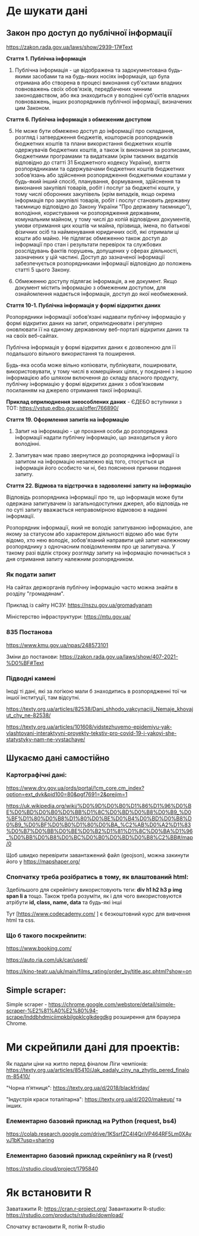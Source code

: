 # Де шукати дані

## Закон про доступ до публічної інформації
https://zakon.rada.gov.ua/laws/show/2939-17#Text

**Стаття 1. Публічна інформація**

1. Публічна інформація - це відображена та задокументована будь-якими засобами та на будь-яких носіях інформація, що була отримана або створена в процесі виконання суб'єктами владних повноважень своїх обов'язків, передбачених чинним законодавством, або яка знаходиться у володінні суб'єктів владних повноважень, інших розпорядників публічної інформації, визначених цим Законом.

**Стаття 6. Публічна інформація з обмеженим доступом**

5. Не може бути обмежено доступ до інформації про складання, розгляд і затвердження бюджетів, кошторисів розпорядників бюджетних коштів та плани використання бюджетних коштів одержувачів бюджетних коштів, а також їх виконання за розписами, бюджетними програмами та видатками (крім таємних видатків відповідно до статті 31 Бюджетного кодексу України), взяття розпорядниками та одержувачами бюджетних коштів бюджетних зобов’язань або здійснення розпорядження бюджетними коштами у будь-який інший спосіб, планування, формування, здійснення та виконання закупівлі товарів, робіт і послуг за бюджетні кошти, у тому числі оборонних закупівель (крім випадків, якщо окрема інформація про закупівлі товарів, робіт і послуг становить державну таємницю відповідно до Закону України "Про державну таємницю"), володіння, користування чи розпорядження державним, комунальним майном, у тому числі до копій відповідних документів, умови отримання цих коштів чи майна, прізвища, імена, по батькові фізичних осіб та найменування юридичних осіб, які отримали ці кошти або майно. Не підлягає обмеженню також доступ до інформації про стан і результати перевірок та службових розслідувань фактів порушень, допущених у сферах діяльності, зазначених у цій частині. Доступ до зазначеної інформації забезпечується розпорядниками інформації відповідно до положень статті 5 цього Закону.

7. Обмеженню доступу підлягає інформація, а не документ. Якщо документ містить інформацію з обмеженим доступом, для ознайомлення надається інформація, доступ до якої необмежений.


**Стаття 10-1. Публічна інформація у формі відкритих даних**

Розпорядники інформації зобов’язані надавати публічну інформацію у формі відкритих даних на запит, оприлюднювати і регулярно оновлювати її на єдиному державному веб-порталі відкритих даних та на своїх веб-сайтах.

Публічна інформація у формі відкритих даних є дозволеною для її подальшого вільного використання та поширення.

Будь-яка особа може вільно копіювати, публікувати, поширювати, використовувати, у тому числі в комерційних цілях, у поєднанні з іншою інформацією або шляхом включення до складу власного продукту, публічну інформацію у формі відкритих даних з обов’язковим посиланням на джерело отримання такої інформації.

**Приклад оприлюднення знеособлених даних** - ЄДЕБО вступники з ТОТ: https://vstup.edbo.gov.ua/offer/766890/


**Стаття 19. Оформлення запитів на інформацію**

1. Запит на інформацію - це прохання особи до розпорядника інформації надати публічну інформацію, що знаходиться у його володінні.

2. Запитувач має право звернутися до розпорядника інформації із запитом на інформацію незалежно від того, стосується ця інформація його особисто чи ні, без пояснення причини подання запиту.

**Стаття 22. Відмова та відстрочка в задоволенні запиту на інформацію**

Відповідь розпорядника інформації про те, що інформація може бути одержана запитувачем із загальнодоступних джерел, або відповідь не по суті запиту вважається неправомірною відмовою в наданні інформації.

Розпорядник інформації, який не володіє запитуваною інформацією, але якому за статусом або характером діяльності відомо або має бути відомо, хто нею володіє, зобов'язаний направити цей запит належному розпоряднику з одночасним повідомленням про це запитувача. У такому разі відлік строку розгляду запиту на інформацію починається з дня отримання запиту належним розпорядником.


### Як подати запит

На сайтах держорганів публічну інформацію часто можна знайти в розділу "громадянам".

Приклад із сайту НСЗУ: https://nszu.gov.ua/gromadyanam

Міністерство інфраструктури: https://mtu.gov.ua/


### 835 Постанова

https://www.kmu.gov.ua/npas/248573101

Зміни до постанови: https://zakon.rada.gov.ua/laws/show/407-2021-%D0%BF#Text


### Підводні камені
Іноді ті дані, які за логікою мали б знаходитись в розпорядженні тої чи іншої інституції, там відсутні.

https://texty.org.ua/articles/82538/Dani_shhodo_vakcynaciji_Nemaje_khovajut_chy_ne-82538/

https://texty.org.ua/articles/101608/vidstezhuyemo-epidemiyu-yak-vlashtovani-interaktyvni-proyekty-tekstiv-pro-covid-19-i-yakoyi-she-statystyky-nam-ne-vystachaye/

## Шукаємо дані самостійно

### Картографічні дані:

https://www.drv.gov.ua/ords/portal/!cm_core.cm_index?option=ext_dvk&pid100=80&pgf7691=2&prejim=1

https://uk.wikipedia.org/wiki/%D0%9D%D0%B0%D1%86%D1%96%D0%BE%D0%BD%D0%B0%D0%BB%D1%8C%D0%BD%D0%B8%D0%B9_%D0%BF%D1%80%D0%B8%D1%80%D0%BE%D0%B4%D0%BD%D0%B8%D0%B9_%D0%BF%D0%B0%D1%80%D0%BA_%C2%AB%D0%A2%D1%83%D0%B7%D0%BB%D0%BE%D0%B2%D1%81%D1%8C%D0%BA%D1%96_%D0%BB%D0%B8%D0%BC%D0%B0%D0%BD%D0%B8%C2%BB#/map/0

Щоб швидко перевірити завантажений файл (geojson), можна закинути його у https://mapshaper.org/

### Спопчатку треба розібратись в тому, як влаштований html:

Здебільшого для скрейпінгу використовують теги: **div h1 h2 h3 p img span li a** тощо. Також треба розуміти, як і для чого використовуются aтрібути **id, class, name, data** та будь-які інші
  
Тут [https://www.codecademy.com/ ] є безкоштовний курс для вивчення html та css.


### Що б такого поскрейпити: 

https://www.booking.com/

https://auto.ria.com/uk/car/used/

https://kino-teatr.ua/uk/main/films_rating/order_by/title.asc.phtml?show=on


## Simple scraper:

Simple scraper - https://chrome.google.com/webstore/detail/simple-scraper-%E2%81%A0%E2%80%94-scrape/lnddbhdmiciimpkbilgpklcglkdegdkg розширення для браузера Chrome.



# Ми скрейпили дані для проектів:

Як падали ціни на житло перед фіналом Ліги чемпіонів: https://texty.org.ua/articles/85410/Jak_padaly_ciny_na_zhytlo_pered_finalom-85410/

"Чорна пʼятниця": https://texty.org.ua/d/2018/blackfriday/

"Індустрія краси тоталітарна": https://texty.org.ua/d/2020/makeup/ та інших.


### Елементарно базовий приклад на Python (request, bs4)

https://colab.research.google.com/drive/1KSsrfZC4I4QriVP464RF5Lm0XAyvJ1bK?usp=sharing

### Елементарно базовий приклад скрейпінгу на R (rvest)

https://rstudio.cloud/project/1795840

# Як встановити R
Заватажити R: https://cran.r-project.org/
Завантажити R-studio: https://rstudio.com/products/rstudio/download/

Спочатку встановити R, потім R-studio

